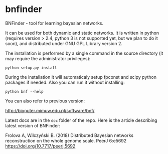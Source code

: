 # bnfinder
BNFinder - tool for learning bayesian networks.

It can be used for both dynamic and static networks. It is written in python (requires version > 2.4, python 3 is not supported yet, but we plan to do it soon), and distributed under GNU GPL Library version 2.

The installation is performed by a single command in the source directory (it may require the administrator privileges):

`python setup.py install`

During the installation it will automaticaly setup fpconst and scipy python packages if needed. Also you can run it without installing:

`python bnf --help`

You can also refer to previous version:

http://bioputer.mimuw.edu.pl/software/bnf/

Latest docs are in the `doc` folder of the repo. Here is the article describing latest version of BNFinder:

Frolova A, Wilczyński B. (2018) Distributed Bayesian networks reconstruction on the whole genome scale. PeerJ 6:e5692 https://doi.org/10.7717/peerj.5692
